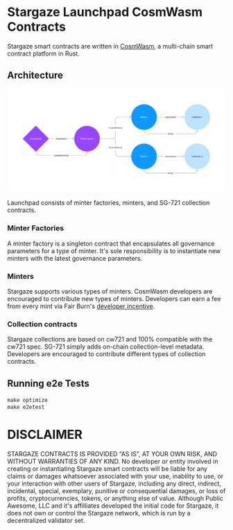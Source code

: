 # Stargaze Launchpad CosmWasm Contracts

Stargaze smart contracts are written in [CosmWasm](https://cosmwasm.com), a multi-chain smart contract platform in Rust.

## Architecture

![](Launchpad-v2.png)

Launchpad consists of minter factories, minters, and SG-721 collection contracts.

### Minter Factories

A minter factory is a singleton contract that encapsulates all governance parameters for a type of minter. It's sole responsibility is to instantiate new minters with the latest governance parameters.

### Minters

Stargaze supports various types of minters. CosmWasm developers are encouraged to contribute new types of minters. Developers can earn a fee from every mint via Fair Burn's [developer incentive](./packages/sg1/README.md).

### Collection contracts

Stargaze collections are based on cw721 and 100% compatible with the cw721 spec. SG-721 simply adds on-chain collection-level metadata. Developers are encouraged to contribute different types of collection contracts.

## Running e2e Tests

```
make optimize
make e2etest
```

# DISCLAIMER

STARGAZE CONTRACTS IS PROVIDED “AS IS”, AT YOUR OWN RISK, AND WITHOUT WARRANTIES OF ANY KIND. No developer or entity involved in creating or instantiating Stargaze smart contracts will be liable for any claims or damages whatsoever associated with your use, inability to use, or your interaction with other users of Stargaze, including any direct, indirect, incidental, special, exemplary, punitive or consequential damages, or loss of profits, cryptocurrencies, tokens, or anything else of value. Although Public Awesome, LLC and it's affilliates developed the initial code for Stargaze, it does not own or control the Stargaze network, which is run by a decentralized validator set.
